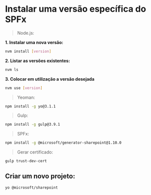 # Instalar uma versão específica do SPFx

> Node.js:

**1. Instalar uma nova versão:**

```bash
nvm install [version]
```

**2. Listar as versões existentes:**

```bash
nvm ls
```

**3. Colocar em utilização a versão desejada**

```bash
nvm use [version]
```

> Yeoman:

```bash
npm install -g yo@3.1.1
```

> Gulp:

```bash
npm install -g gulp@3.9.1
```

> SPFx:

```bash
npm install -g @microsoft/generator-sharepoint@1.10.0
```

> Gerar certificado:

```bash
gulp trust-dev-cert
```

## Criar um novo projeto:

```bash
yo @microsoft/sharepoint
```
